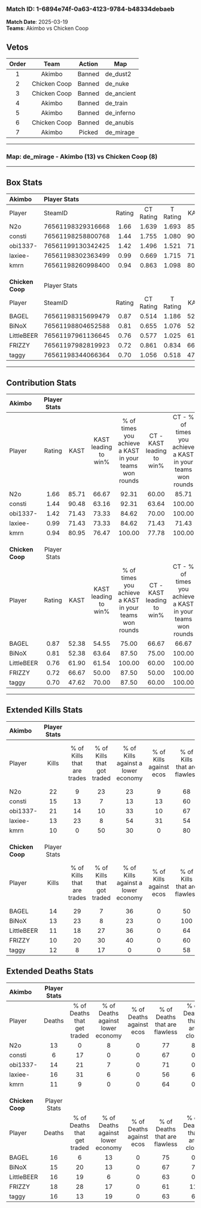 ### Match ID: 1-6894e74f-0a63-4123-9784-b48334debaeb  
**Match Date**: 2025-03-19  
**Teams**: Akimbo vs Chicken Coop  

## Vetos  

| Order | Team | Action | Map |
| :---: | :--: | :----: | --- |
| 1 | Akimbo | Banned | de_dust2 |
| 2 | Chicken Coop | Banned | de_nuke |
| 3 | Chicken Coop | Banned | de_ancient |
| 4 | Akimbo | Banned | de_train |
| 5 | Akimbo | Banned | de_inferno |
| 6 | Chicken Coop | Banned | de_anubis |
| 7 | Akimbo | Picked | de_mirage |

---  

### **Map**: de_mirage - Akimbo (13) vs Chicken Coop (8)  
---  

## Box Stats  

| **Akimbo**       | Player Stats      |        |           |          |       |       |       |         |        |      |     |
| :- | :- | :-: | :-: | :-: | :-: | :-: | :-: | :-: | :-: | :-: | :-: |
| Player           | SteamID           | Rating | CT Rating | T Rating | KAST  |  ADR  | Kills | Assists | Deaths | K/D  | HS% |
| N2o              | 76561198329316668 |  1.66  |   1.639   |  1.693   | 85.71 | 116.1 |  22   |    5    |   13   | 1.69 | 68  |
| consti           | 76561198258800768 |  1.44  |   1.755   |  1.080   | 90.48 | 75.4  |  15   |    2    |   6    | 2.50 | 20  |
| obi1337-         | 76561199130342425 |  1.42  |   1.496   |  1.521   | 71.43 | 97.3  |  21   |    3    |   14   | 1.50 | 66  |
| laxiee-          | 76561198302363499 |  0.99  |   0.669   |  1.715   | 71.43 | 78.2  |  13   |    6    |   16   | 0.81 | 53  |
| kmrn             | 76561198260998400 |  0.94  |   0.863   |  1.098   | 80.95 | 43.4  |  10   |    3    |   11   | 0.91 | 70  |
|                  |                   |        |           |          |       |       |       |         |        |      |     |
|                  |                   |        |           |          |       |       |       |         |        |      |     |
|                  |                   |        |           |          |       |       |       |         |        |      |     |
| **Chicken Coop** | Player Stats      |        |           |          |       |       |       |         |        |      |     |
| Player           | SteamID           | Rating | CT Rating | T Rating | KAST  |  ADR  | Kills | Assists | Deaths | K/D  | HS% |
| BAGEL            | 76561198315699479 |  0.87  |   0.514   |  1.186   | 52.38 | 73.4  |  14   |    5    |   16   | 0.88 | 71  |
| BiNoX            | 76561198804652588 |  0.81  |   0.655   |  1.076   | 52.38 | 61.1  |  13   |    3    |   15   | 0.87 | 30  |
| LittleBEER       | 76561197961136645 |  0.76  |   0.577   |  1.025   | 61.90 | 58.5  |  11   |    2    |   16   | 0.69 | 72  |
| FRIZZY           | 76561197982819923 |  0.72  |   0.861   |  0.834   | 66.67 | 60.0  |  10   |    5    |   18   | 0.56 | 60  |
| taggy            | 76561198344066364 |  0.70  |   1.056   |  0.518   | 47.62 | 61.3  |  12   |    1    |   16   | 0.75 | 58  |
---  

## Contribution Stats  

| **Akimbo**       | Player Stats |       |                      |                                                        |                           |                                                             |                          |                                                            |
| :- | :-: | :-: | :-: | :-: | :-: | :-: | :-: | :-: |
| Player           |    Rating    | KAST  | KAST leading to win% | % of times you achieve a KAST in your teams won rounds | CT - KAST leading to win% | CT - % of times you achieve a KAST in your teams won rounds | T - KAST leading to win% | T - % of times you achieve a KAST in your teams won rounds |
| N2o              |     1.66     | 85.71 |        66.67         |                         92.31                          |           60.00           |                            85.71                            |          75.00           |                           100.00                           |
| consti           |     1.44     | 90.48 |        63.16         |                         92.31                          |           63.64           |                           100.00                            |          62.50           |                           83.33                            |
| obi1337-         |     1.42     | 71.43 |        73.33         |                         84.62                          |           70.00           |                           100.00                            |          80.00           |                           66.67                            |
| laxiee-          |     0.99     | 71.43 |        73.33         |                         84.62                          |           71.43           |                            71.43                            |          75.00           |                           100.00                           |
| kmrn             |     0.94     | 80.95 |        76.47         |                         100.00                         |           77.78           |                           100.00                            |          75.00           |                           100.00                           |
|                  |              |       |                      |                                                        |                           |                                                             |                          |                                                            |
|                  |              |       |                      |                                                        |                           |                                                             |                          |                                                            |
|                  |              |       |                      |                                                        |                           |                                                             |                          |                                                            |
| **Chicken Coop** | Player Stats |       |                      |                                                        |                           |                                                             |                          |                                                            |
| Player           |    Rating    | KAST  | KAST leading to win% | % of times you achieve a KAST in your teams won rounds | CT - KAST leading to win% | CT - % of times you achieve a KAST in your teams won rounds | T - KAST leading to win% | T - % of times you achieve a KAST in your teams won rounds |
| BAGEL            |     0.87     | 52.38 |        54.55         |                         75.00                          |           66.67           |                            66.67                            |          50.00           |                           80.00                            |
| BiNoX            |     0.81     | 52.38 |        63.64         |                         87.50                          |           75.00           |                           100.00                            |          57.14           |                           80.00                            |
| LittleBEER       |     0.76     | 61.90 |        61.54         |                         100.00                         |           60.00           |                           100.00                            |          62.50           |                           100.00                           |
| FRIZZY           |     0.72     | 66.67 |        50.00         |                         87.50                          |           50.00           |                           100.00                            |          50.00           |                           80.00                            |
| taggy            |     0.70     | 47.62 |        70.00         |                         87.50                          |           60.00           |                           100.00                            |          80.00           |                           80.00                            |
---  

## Extended Kills Stats  

| **Akimbo**       | Player Stats |                            |                            |                                    |                         |                              |                                 |                                       |                    |           |
| :- | :-: | :-: | :-: | :-: | :-: | :-: | :-: | :-: | :-: | :-: |
| Player           |    Kills     | % of Kills that are trades | % of Kills that got traded | % of Kills against a lower economy | % of Kills against ecos | % of Kills that are flawless | % of Kills that are close duels | % of Kills that are assisted by flash | Pistol Round Kills | AWP Kills |
| N2o              |      22      |             9              |             23             |                 23                 |            9            |              68              |                5                |                  14                   |         4          |     0     |
| consti           |      15      |             13             |             7              |                 13                 |           13            |              60              |                7                |                   0                   |         2          |     6     |
| obi1337-         |      21      |             14             |             10             |                 33                 |           10            |              67              |               10                |                   5                   |         2          |     0     |
| laxiee-          |      13      |             23             |             8              |                 54                 |           31            |              54              |                0                |                   8                   |         0          |     0     |
| kmrn             |      10      |             0              |             50             |                 30                 |            0            |              80              |                0                |                   0                   |         0          |     0     |
|                  |              |                            |                            |                                    |                         |                              |                                 |                                       |                    |           |
|                  |              |                            |                            |                                    |                         |                              |                                 |                                       |                    |           |
|                  |              |                            |                            |                                    |                         |                              |                                 |                                       |                    |           |
| **Chicken Coop** | Player Stats |                            |                            |                                    |                         |                              |                                 |                                       |                    |           |
| Player           |    Kills     | % of Kills that are trades | % of Kills that got traded | % of Kills against a lower economy | % of Kills against ecos | % of Kills that are flawless | % of Kills that are close duels | % of Kills that are assisted by flash | Pistol Round Kills | AWP Kills |
| BAGEL            |      14      |             29             |             7              |                 36                 |            0            |              50              |                7                |                   7                   |         1          |     0     |
| BiNoX            |      13      |             23             |             8              |                 23                 |            0            |             100              |                0                |                   0                   |         3          |     8     |
| LittleBEER       |      11      |             18             |             27             |                 36                 |            0            |              64              |                0                |                   0                   |         1          |     0     |
| FRIZZY           |      10      |             20             |             30             |                 40                 |            0            |              60              |               10                |                   0                   |         1          |     0     |
| taggy            |      12      |             8              |             17             |                 0                  |            0            |              58              |                0                |                   0                   |         2          |     0     |
## Extended Deaths Stats  

| **Akimbo**       | Player Stats |                             |                                   |                          |                               |                            |                           |               |
| :- | :-: | :-: | :-: | :-: | :-: | :-: | :-: | :-: |
| Player           |    Deaths    | % of Deaths that get traded | % of Deaths against lower economy | % of Deaths against ecos | % of Deaths that are flawless | % of Deaths that are close | % of Deaths while blinded | Deaths to AWP |
| N2o              |      13      |              0              |                 8                 |            0             |              77               |             8              |             8             |       3       |
| consti           |      6       |             17              |                 0                 |            0             |              67               |             0              |             0             |       1       |
| obi1337-         |      14      |             21              |                 7                 |            0             |              71               |             0              |             0             |       1       |
| laxiee-          |      16      |             31              |                 6                 |            0             |              56               |             6              |             0             |       1       |
| kmrn             |      11      |              9              |                 0                 |            0             |              64               |             0              |             0             |       2       |
|                  |              |                             |                                   |                          |                               |                            |                           |               |
|                  |              |                             |                                   |                          |                               |                            |                           |               |
|                  |              |                             |                                   |                          |                               |                            |                           |               |
| **Chicken Coop** | Player Stats |                             |                                   |                          |                               |                            |                           |               |
| Player           |    Deaths    | % of Deaths that get traded | % of Deaths against lower economy | % of Deaths against ecos | % of Deaths that are flawless | % of Deaths that are close | % of Deaths while blinded | Deaths to AWP |
| BAGEL            |      16      |              6              |                13                 |            0             |              75               |             0              |            13             |       2       |
| BiNoX            |      15      |             20              |                13                 |            0             |              67               |             7              |             0             |       2       |
| LittleBEER       |      16      |             19              |                 6                 |            0             |              63               |             0              |             6             |       1       |
| FRIZZY           |      18      |             28              |                17                 |            0             |              61               |             11             |             6             |       1       |
| taggy            |      16      |             13              |                19                 |            0             |              63               |             6              |             6             |       0       |
